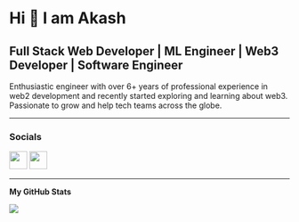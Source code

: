 # Hi 👋 I am Akash

## Full Stack Web Developer | ML Engineer | Web3 Developer | Software Engineer

Enthusiastic engineer with over 6+ years of professional experience in web2 development and recently started exploring and learning about web3. Passionate to grow and help tech teams across the globe.

<hr/>


### Socials

<p align="left">
<a href="https://www.github.com/iakashpatel" target="_blank" rel="noreferrer"><img src="https://raw.githubusercontent.com/danielcranney/readme-generator/main/public/icons/socials/github.svg" width="32" height="32" /></a> 
<a href="https://www.linkedin.com/in/akash-s-patel/" target="_blank" rel="noreferrer"><img src="https://raw.githubusercontent.com/danielcranney/readme-generator/main/public/icons/socials/linkedin.svg" width="32" height="32" /></a> 
</p>

<hr/>

<b>My GitHub Stats</b>

<a href="http://www.github.com/iakashpatel"><img src="https://github-readme-streak-stats.herokuapp.com/?user=iakashpatel&stroke=000000&background=eeeeee&ring=3382ed&fire=3382ed&currStreakNum=000000&currStreakLabel=3382ed&sideNums=000000&sideLabels=000000&dates=000000&hide_border=true" /></a>
